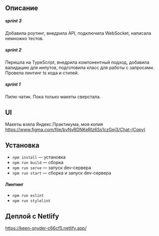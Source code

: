 
## Описание

##### sprint 3

Добавила роутинг, внедрила API, подключила WebSocket, написала немножко тестов.

##### sprint 2

Перешла на TypeScript, внедрила компонентный подход, добавила валидацию для инпутов, подготовила класс для работы с запросами. Провела линтинг ts кода и стилей.

##### sprint 1

Пилю чатик. Пока только макеты сверстала.

## UI

Макеты взяла Яндекс.Практикума, моя копия https://www.figma.com/file/bvNvRDNKeRIz6Ss1czGej3/Chat-(Copy)

## Установка

- `npm install` — установка
- `npm run build` — сборка
- `npm run serve` — запуск dev-сервера
- `npm run start` — сборка и запуск dev-сервера

#### Линтинг

- `npm run eslint`
- `npm run stylelint`

## Деплой с Netlify

https://keen-snyder-c66cf5.netlify.app/



